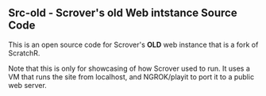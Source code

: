 <h2>Src-old - Scrover's old Web intstance Source Code</h2>
<p>This is an open source code for Scrover's <b>OLD</b> web instance that is a fork of ScratchR.</p>
<p>Note that this is only for showcasing of how Scrover used to run. It uses a VM that runs the site from localhost, and NGROK/playit to port it to a public web server.</p>
  
